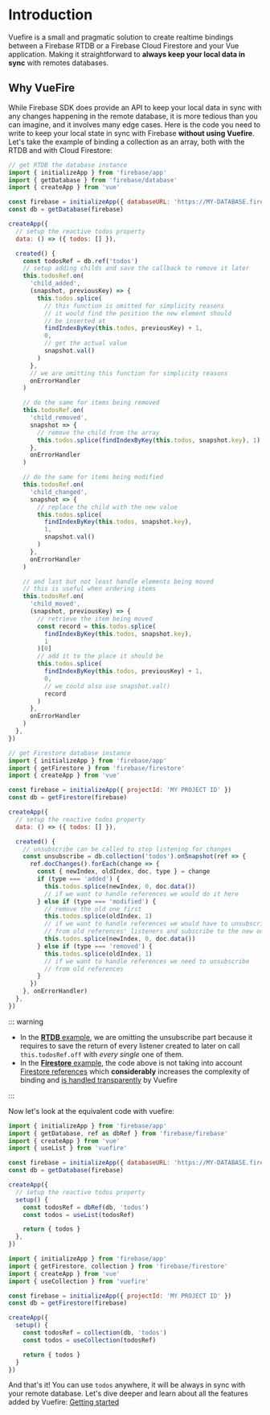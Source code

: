 # Introduction

Vuefire is a small and pragmatic solution to create realtime bindings between a Firebase RTDB or a Firebase Cloud Firestore and your Vue application. Making it straightforward to **always keep your local data in sync** with remotes databases.

## Why VueFire

While Firebase SDK does provide an API to keep your local data in sync with any changes happening in the remote database, it is more tedious than you can imagine, and it involves many edge cases. Here is the code you need to write to keep your local state in sync with Firebase **without using Vuefire**. Let's take the example of binding a collection as an array, both with the RTDB and with Cloud Firestore:

<FirebaseExample id="original">

```js
// get RTDB the database instance
import { initializeApp } from 'firebase/app'
import { getDatabase } from 'firebase/database'
import { createApp } from 'vue'

const firebase = initializeApp({ databaseURL: 'https://MY-DATABASE.firebaseio.com' })
const db = getDatabase(firebase)

createApp({
  // setup the reactive todos property
  data: () => ({ todos: [] }),

  created() {
    const todosRef = db.ref('todos')
    // setup adding childs and save the callback to remove it later
    this.todosRef.on(
      'child_added',
      (snapshot, previousKey) => {
        this.todos.splice(
          // this function is omitted for simplicity reasons
          // it would find the position the new element should
          // be inserted at
          findIndexByKey(this.todos, previousKey) + 1,
          0,
          // get the actual value
          snapshot.val()
        )
      },
      // we are omitting this function for simplicity reasons
      onErrorHandler
    )

    // do the same for items being removed
    this.todosRef.on(
      'child_removed',
      snapshot => {
        // remove the child from the array
        this.todos.splice(findIndexByKey(this.todos, snapshot.key), 1)
      },
      onErrorHandler
    )

    // do the same for items being modified
    this.todosRef.on(
      'child_changed',
      snapshot => {
        // replace the child with the new value
        this.todos.splice(
          findIndexByKey(this.todos, snapshot.key),
          1,
          snapshot.val()
        )
      },
      onErrorHandler
    )

    // and last but not least handle elements being moved
    // this is useful when ordering items
    this.todosRef.on(
      'child_moved',
      (snapshot, previousKey) => {
        // retrieve the item being moved
        const record = this.todos.splice(
          findIndexByKey(this.todos, snapshot.key),
          1
        )[0]
        // add it to the place it should be
        this.todos.splice(
          findIndexByKey(this.todos, previousKey) + 1,
          0,
          // we could also use snapshot.val()
          record
        )
      },
      onErrorHandler
    )
  },
})
```

```js
// get Firestore database instance
import { initializeApp } from 'firebase/app'
import { getFirestore } from 'firebase/firestore'
import { createApp } from 'vue'

const firebase = initializeApp({ projectId: 'MY PROJECT ID' })
const db = getFirestore(firebase)

createApp({
  // setup the reactive todos property
  data: () => ({ todos: [] }),

  created() {
    // unsubscribe can be called to stop listening for changes
    const unsubscribe = db.collection('todos').onSnapshot(ref => {
      ref.docChanges().forEach(change => {
        const { newIndex, oldIndex, doc, type } = change
        if (type === 'added') {
          this.todos.splice(newIndex, 0, doc.data())
          // if we want to handle references we would do it here
        } else if (type === 'modified') {
          // remove the old one first
          this.todos.splice(oldIndex, 1)
          // if we want to handle references we would have to unsubscribe
          // from old references' listeners and subscribe to the new ones
          this.todos.splice(newIndex, 0, doc.data())
        } else if (type === 'removed') {
          this.todos.splice(oldIndex, 1)
          // if we want to handle references we need to unsubscribe
          // from old references
        }
      })
    }, onErrorHandler)
  },
})
```

</FirebaseExample>

::: warning

- In the [**RTDB** example](#original_rtdb), we are omitting the unsubscribe part because it requires to save the return of every listener created to later on call `this.todosRef.off` with _every single_ one of them.
- In the [**Firestore** example](#original_firestore), the code above is not taking into account [Firestore references](https://firebase.google.com/docs/firestore/data-model#references) which **considerably** increases the complexity of binding and [is handled transparently](./realtime-data.md#references-firestore-only) by Vuefire

:::

Now let's look at the equivalent code with vuefire:

<FirebaseExample id="getting-started">

```js
import { initializeApp } from 'firebase/app'
import { getDatabase, ref as dbRef } from 'firebase/firebase'
import { createApp } from 'vue'
import { useList } from 'vuefire'

const firebase = initializeApp({ databaseURL: 'https://MY-DATABASE.firebaseio.com' })
const db = getDatabase(firebase)

createApp({
  // setup the reactive todos property
  setup() {
    const todosRef = dbRef(db, 'todos')
    const todos = useList(todosRef)

    return { todos }
  },
})
```

```js
import { initializeApp } from 'firebase/app'
import { getFirestore, collection } from 'firebase/firestore'
import { createApp } from 'vue'
import { useCollection } from 'vuefire'

const firebase = initializeApp({ projectId: 'MY PROJECT ID' })
const db = getFirestore(firebase)

createApp({
  setup() {
    const todosRef = collection(db, 'todos')
    const todos = useCollection(todosRef)

    return { todos }
  }
})
```

</FirebaseExample>

And that's it! You can use `todos` anywhere, it will be always in sync with your remote database. Let's dive deeper and learn about all the features added by Vuefire: [Getting started](./getting-started.md)
